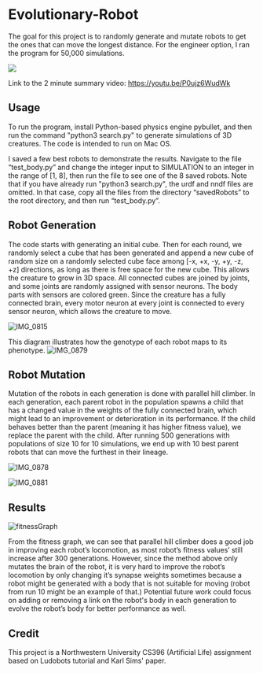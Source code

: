 # Evolutionary-Robot

The goal for this project is to randomly generate and mutate robots to get the ones that can move the longest distance. For the engineer option, I ran the program for 50,000 simulations. 

![](https://github.com/Ruiiw/CS396-Robots/blob/finalProject/teaser.gif)

Link to the 2 minute summary video: https://youtu.be/P0ujz6WudWk


## Usage
To run the program, install Python-based physics engine pybullet, and then run the command "python3 search.py" to generate simulations of 3D creatures. The code is intended to run on Mac OS. 

I saved a few best robots to demonstrate the results. Navigate to the file “test_body.py” and change the integer input to SIMULATION to an integer in the range of [1, 8], then run the file to see one of the 8 saved robots. Note that if you have already run "python3 search.py", the urdf and nndf files are omitted. In that case, copy all the files from the directory “savedRobots” to the root directory, and then run “test_body.py”. 


## Robot Generation
The code starts with generating an initial cube. Then for each round, we randomly select a cube that has been generated and append a new cube of random size on a randomly selected cube face among [-x, +x, -y, +y, -z, +z] directions, as long as there is free space for the new cube. This allows the creature to grow in 3D space. All connected cubes are joined by joints, and some joints are randomly assigned with sensor neurons. The body parts with sensors are colored green. Since the creature has a fully connected brain, every motor neuron at every joint is connected to every sensor neuron, which allows the creature to move. 

![IMG_0815](https://user-images.githubusercontent.com/75329093/220264803-51d24e0d-7684-4923-b4a9-2fef3efc5d69.jpg)


This diagram illustrates how the genotype of each robot maps to its phenotype.
![IMG_0879](https://user-images.githubusercontent.com/75329093/225231830-2567cd2a-9020-4f63-94ae-205077c39782.jpg)


## Robot Mutation
Mutation of the robots in each generation is done with parallel hill climber. In each generation, each parent robot in the population spawns a child that has a changed value in the weights of the fully connected brain, which might lead to an improvement or deterioration in its performance. If the child behaves better than the parent (meaning it has higher fitness value), we replace the parent with the child. After running 500 generations with populations of size 10 for 10 simulations, we end up with 10 best parent robots that can move the furthest in their lineage. 

![IMG_0878](https://user-images.githubusercontent.com/75329093/225232017-cb7dddb9-1d0e-4494-829b-2a965d5ff1b4.jpg)

![IMG_0881](https://user-images.githubusercontent.com/75329093/225232558-8075da78-6eb2-425d-bebf-ffb06d4eab0d.jpg)


## Results

![fitnessGraph](https://user-images.githubusercontent.com/75329093/225227302-7f8b9895-f108-46e0-91eb-020ac511185f.jpg)

From the fitness graph, we can see that parallel hill climber does a good job in improving each robot’s locomotion, as most robot’s fitness values’ still increase after 300 generations. However, since the method above only mutates the brain of the robot, it is very hard to improve the robot’s locomotion by only changing it’s synapse weights sometimes because a robot might be generated with a body that is not suitable for moving (robot from run 10 might be an example of that.) Potential future work could focus on adding or removing a link on the robot's body in each generation to evolve the robot’s body for better performance as well. 


## Credit
This project is a Northwestern University CS396 (Artificial Life) assignment based on Ludobots tutorial and Karl Sims' paper.
